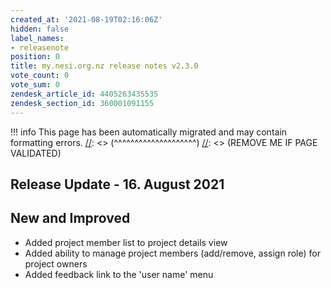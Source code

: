 ```yaml
---
created_at: '2021-08-19T02:16:06Z'
hidden: false
label_names:
- releasenote
position: 0
title: my.nesi.org.nz release notes v2.3.0
vote_count: 0
vote_sum: 0
zendesk_article_id: 4405263435535
zendesk_section_id: 360001091155
---
```




[//]: <> (REMOVE ME IF PAGE VALIDATED)
[//]: <> (vvvvvvvvvvvvvvvvvvvv)
!!! info
    This page has been automatically migrated and may contain formatting errors.
[//]: <> (^^^^^^^^^^^^^^^^^^^^)
[//]: <> (REMOVE ME IF PAGE VALIDATED)

<h2 id="ReleaseNotes-ReleaseUpdate-11.July2019">Release Update - 16. August 2021</h2>
<h2 id="ReleaseNotes-NewandImproved">New and Improved</h2>
<ul>
<li>Added project member list to project details view</li>
<li>Added ability to manage project members (add/remove, assign role) for project owners</li>
<li>Added feedback link to the 'user name' menu</li>
</ul>
<p> </p>